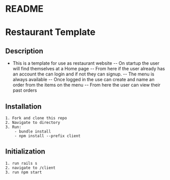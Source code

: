# README

# Restaurant Template
 
## Description
 - This is a template for use as restaurant website
 -- On startup the user will find themselves at a Home page
 -- From here if the user already has an account the can login and if not they can signup.
 -- The menu is always available
 -- Once logged in the use can create and name an order from the items on the menu
 -- From here the user can view their past orders 

## Installation
    1. Fork and clone this repo
    2. Navigate to directory
    3. Run:
        - bundle install
        - npm install --prefix client

## Initialization 
    1. run rails s
    2. navigate to /client
    3. run npm start

